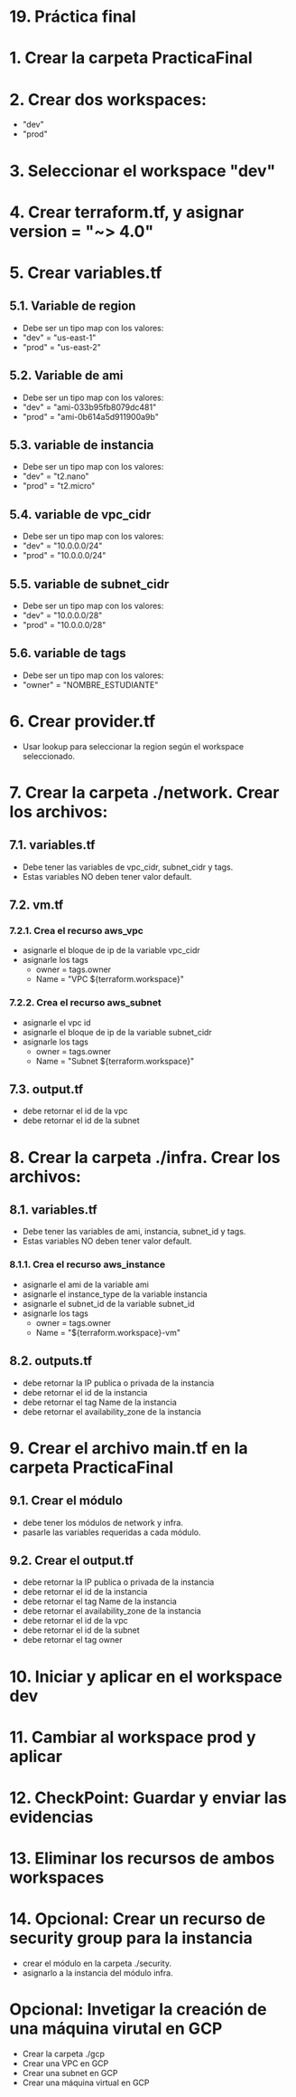 # 19. Práctica final <!-- omit in toc -->

# 1. Crear la carpeta PracticaFinal

# 2. Crear dos workspaces:
- "dev"
- "prod"

# 3. Seleccionar el workspace "dev"

# 4. Crear terraform.tf, y asignar version = "~> 4.0"
# 5. Crear variables.tf
## 5.1. Variable de region
- Debe ser un tipo map con los valores:
- "dev" = "us-east-1"
- "prod" = "us-east-2"

## 5.2. Variable de ami
- Debe ser un tipo map con los valores:
- "dev" = "ami-033b95fb8079dc481"
- "prod" = "ami-0b614a5d911900a9b"

## 5.3. variable de instancia
- Debe ser un tipo map con los valores:
- "dev" = "t2.nano"
- "prod" = "t2.micro"

## 5.4. variable de vpc_cidr
- Debe ser un tipo map con los valores:
- "dev" = "10.0.0.0/24"
- "prod" = "10.0.0.0/24"

## 5.5. variable de subnet_cidr
- Debe ser un tipo map con los valores:
- "dev" = "10.0.0.0/28"
- "prod" = "10.0.0.0/28"

## 5.6. variable de tags
- Debe ser un tipo map con los valores:
- "owner" = "NOMBRE_ESTUDIANTE"

# 6. Crear provider.tf
- Usar lookup para seleccionar la region según el workspace seleccionado.


# 7. Crear la carpeta ./network. Crear los archivos:
## 7.1. variables.tf
- Debe tener las variables de vpc_cidr, subnet_cidr y tags.
- Estas variables NO deben tener valor default.

## 7.2. vm.tf
### 7.2.1. Crea el recurso aws_vpc
- asignarle el bloque de ip de la variable vpc_cidr
- asignarle los tags
  - owner = tags.owner
  - Name = "VPC ${terraform.workspace}"

### 7.2.2. Crea el recurso aws_subnet
- asignarle el vpc id
- asignarle el bloque de ip de la variable subnet_cidr
- asignarle los tags
  - owner = tags.owner
  - Name = "Subnet ${terraform.workspace}"

## 7.3. output.tf
- debe retornar el id de la vpc
- debe retornar el id de la subnet


# 8. Crear la carpeta ./infra. Crear los archivos:
## 8.1. variables.tf
- Debe tener las variables de ami, instancia, subnet_id y tags.
- Estas variables NO deben tener valor default.

### 8.1.1. Crea el recurso aws_instance
- asignarle el ami de la variable ami
- asignarle el instance_type de la variable instancia
- asignarle el subnet_id de la variable subnet_id
- asignarle los tags
  - owner = tags.owner
  - Name = "${terraform.workspace}-vm"

## 8.2. outputs.tf
- debe retornar la IP publica o privada de la instancia
- debe retornar el id de la instancia
- debe retornar el tag Name de la instancia
- debe retornar el availability_zone de la instancia

# 9. Crear el archivo main.tf en la carpeta PracticaFinal

## 9.1. Crear el módulo
- debe tener los módulos de network y infra.
- pasarle las variables requeridas a cada módulo.

## 9.2. Crear el output.tf
- debe retornar la IP publica o privada de la instancia
- debe retornar el id de la instancia
- debe retornar el tag Name de la instancia
- debe retornar el availability_zone de la instancia
- debe retornar el id de la vpc
- debe retornar el id de la subnet
- debe retornar el tag owner



# 10. Iniciar y aplicar en el workspace dev
# 11. Cambiar al workspace prod y aplicar
# 12. CheckPoint: Guardar y enviar las evidencias
# 13. Eliminar los recursos de ambos workspaces

# 14. Opcional: Crear un recurso de security group para la instancia
- crear el módulo en la carpeta ./security.
- asignarlo a la instancia del módulo infra.

# Opcional: Invetigar la creación de una máquina virutal en GCP
- Crear la carpeta ./gcp
- Crear una VPC en GCP
- Crear una subnet en GCP
- Crear una máquina virtual en GCP








